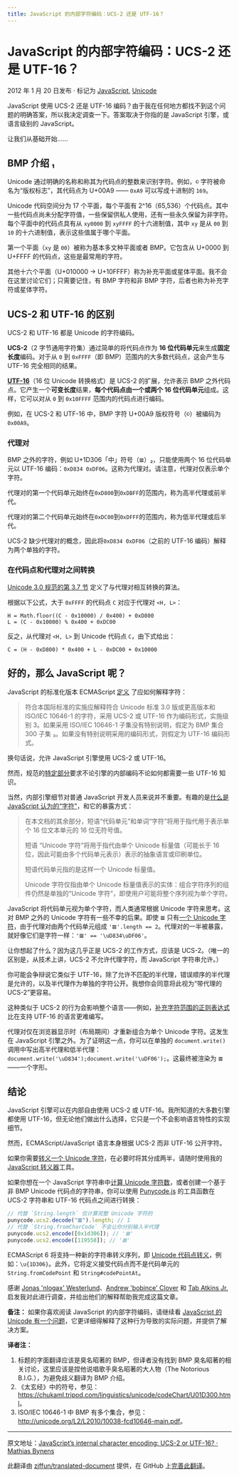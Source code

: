 ```yaml
---
title: JavaScript 的内部字符编码：UCS-2 还是 UTF-16？
---
```


# JavaScript 的内部字符编码：UCS-2 还是 UTF-16？

2012 年 1 月 20 日发布 · 标记为 [JavaScript](https://mathiasbynens.be/notes#javascript), [Unicode](https://mathiasbynens.be/notes#unicode)

JavaScript 使用 UCS-2 还是 UTF-16 编码？由于我在任何地方都找不到这个问题的明确答案，所以我决定调查一下。答案取决于你指的是 JavaScript 引擎，或语言级别的 JavaScript。

让我们从基础开始……

## BMP 介绍 ₁

Unicode 通过明确的名称和称其为代码点的整数来识别字符。例如，`©` 字符被命名为“版权标志”，其代码点为 U+00A9 —— `0xA9` 可以写成十进制的 `169`。

Unicode 代码空间分为 17 个平面，每个平面有 2^16（65,536）个代码点。其中一些代码点尚未分配字符值，一些保留供私人使用，还有一些永久保留为非字符。每个平面中的代码点具有从 `xy0000` 到 `xyFFFF` 的十六进制值，其中 `xy` 是从 `00` 到 `10` 的十六进制值，表示这些值属于哪个平面。

第一个平面（`xy` 是 `00`）被称为基本多文种平面或者 BMP。它包含从 U+0000 到 U+FFFF 的代码点，这些是最常用的字符。

其他十六个平面（U+010000 → U+10FFFF）称为补充平面或星体平面。我不会在这里讨论它们；只需要记住，有 BMP 字符和非 BMP 字符，后者也称为补充字符或星体字符。

## UCS-2 和 UTF-16 的区别

UCS-2 和 UTF-16 都是 Unicode 的字符编码。

**UCS-2**（2 字节通用字符集）通过简单的将代码点作为 **16 位代码单元**来生成**固定长度**编码。对于从 `0` 到 `0xFFFF`（即 BMP）范围内的大多数代码点，这会产生与 UTF-16 完全相同的结果。

[**UTF-16**](https://tools.ietf.org/html/rfc2781)（16 位 Unicode 转换格式）是 UCS-2 的扩展，允许表示 BMP 之外代码点。它产生一个**可变长度**结果，**每个代码点由一个或两个 16 位代码单元**组成。这样，它可以对从 `0` 到 `0x10FFFF` 范围内的代码点进行编码。

例如，在 UCS-2 和 UTF-16 中，BMP 字符 U+00A9 版权符号（`©`）被编码为 `0x00A9`。

### 代理对

BMP 之外的字符，例如 U+1D306「中」符号（`𝌆`）₂，只能使用两个 16 位代码单元以 UTF-16 编码：`0xD834 0xDF06`。这称为代理对。请注意，代理对仅表示单个字符。

代理对的第一个代码单元始终在`0xD800`到`0xDBFF`的范围内，称为高半代理或前半代。

代理对的第二个代码单元始终在`0xDC00`到`0xDFFF`的范围内，称为低半代理或后半代。

UCS-2 缺少代理对的概念，因此将`0xD834 0xDF06`（之前的 UTF-16 编码）解释为两个单独的字符。

### 在代码点和代理对之间转换

[Unicode 3.0 规范的第 3.7 节](http://unicode.org/versions/Unicode3.0.0/ch03.pdf) 定义了与代理对相互转换的算法。

根据以下公式，大于 `0xFFFF` 的代码点 `C` 对应于代理对 `<H, L>`：

```
H = Math.floor((C - 0x10000) / 0x400) + 0xD800
L = (C - 0x10000) % 0x400 + 0xDC00
```

反之，从代理对 `<H, L>` 到 Unicode 代码点 `C`，由下式给出：

```
C = (H - 0xD800) * 0x400 + L - 0xDC00 + 0x10000
```

## 好的，那么 JavaScript 呢？

JavaScript 的标准化版本 ECMAScript [定义](http://es5.github.io/x2.html#x2) 了应如何解释字符：

> 符合本国际标准的实施应解释符合 Unicode 标准 3.0 版或更高版本和 ISO/IEC 10646-1 的字符，采用 UCS-2 或 UTF-16 作为编码形式，实施级别 3。如果采用 ISO/IEC 10646-1 子集没有特别说明，假定为 BMP 集合 300 子集 ₃。如果没有特别说明采用的编码形式，则假定为 UTF-16 编码形式。

换句话说，允许 JavaScript 引擎使用 UCS-2 或 UTF-16。

然而，规范的[特定部分](http://es5.github.io/x15.1.html#x15.1.3)要求不论引擎的内部编码不论如何都需要一些 UTF-16 知识。

当然，内部引擎细节对普通 JavaScript 开发人员来说并不重要。有趣的是[什么是 JavaScript 认为的“字符”](http://es5.github.io/x6.html#x6)，和它的暴露方式：

> 在本文档的其余部分，短语“代码单元”和单词“字符”将用于指代用于表示单个 16 位文本单元的 16 位无符号值。
>
> 短语 “Unicode 字符”将用于指代由单个 Unicode 标量值（可能长于 16 位，因此可能由多个代码单元表示）表示的抽象语言或印刷单位。
>
> 短语代码单元指的是这样一个 Unicode 标量值。
>
> Unicode 字符仅指由单个 Unicode 标量值表示的实体：组合字符序列的组件仍然是单独的“Unicode 字符”，即使用户可能将整个序列视为单个字符。

JavaScript 将代码单元视为单个字符，而人类通常根据 Unicode 字符来思考。这对 BMP 之外的 Unicode 字符有一些不幸的后果。即使 `𝌆` 只有[一个 Unicode 字符](https://codepoints.net/U+1D306)，由于代理对由两个代码单元组成 `'𝌆'.length == 2`。代理对的一半被暴露，就好像它们是字符一样：`'𝌆' == '\uD834\uDF06'`。

让你想起了什么？因为这几乎正是 UCS-2 的工作方式，应该是 UCS-2。（唯一的区别是，从技术上讲，UCS-2 不允许代理字符，而 JavaScript 字符串允许。）

你可能会争辩说它类似于 UTF-16，除了允许不匹配的半代理，错误顺序的半代理是允许的，以及半代理作为单独的字符公开。我想你会同意将此视为“带代理的 UCS-2”更容易。

这种类似于 UCS-2 的行为会影响整个语言——例如，[补充字符范围的正则表达式](https://mathiasbynens.be/notes/javascript-unicode#astral-ranges) 比在支持 UTF-16 的语言更难编写。

代理对仅在浏览器显示时（布局期间）才重新组合为单个 Unicode 字符。这发生在 JavaScript 引擎之外。为了证明这一点，你可以在单独的 `document.write()` 调用中写出高半代理和低半代理：`document.write('\uD834');document.write('\uDF06');`。这最终被渲染为 `𝌆` ——一个字形。

## 结论

JavaScript 引擎可以在内部自由使用 UCS-2 或 UTF-16。我所知道的大多数引擎都使用 UTF-16，但无论他们做出什么选择，它只是一个不会影响语言特性的实现细节。

然而，ECMAScript/JavaScript 语言本身根据 UCS-2 而非 UTF-16 公开字符。

如果你需要[转义一个 Unicode 字符](https://mathiasbynens.be/notes/javascript-escapes)，在必要时将其分成两半，请随时使用我的 [JavaScript 转义器](https://mothereff.in/js-escapes#1%F0%9D%8C%86)工具。

如果你想在一个 JavaScript 字符串中[计算 Unicode 字符数](https://mothereff.in/byte-counter#%F0%9D%8C%86)，或者创建一个基于非 BMP Unicode 代码点的字符串，你可以使用 [Punycode.js](https://mths.be/punycode) 的工具函数在 UCS-2 字符串和 UTF-16 代码点之间进行转换：

```javascript
// 代替 `String.length` 仅计算完整 Unicode 字符的
punycode.ucs2.decode("𝌆").length; // 1
// 代替 `String.fromCharCode` 不会让你分别输入半代理
punycode.ucs2.encode([0x1d306]); // '𝌆'
punycode.ucs2.encode([119558]); // '𝌆'
```

ECMAScript 6 将支持一种新的字符串转义序列，即 [Unicode 代码点转义](https://mathiasbynens.be/notes/javascript-escapes#unicode-code-point)，例如：`\u{1D306}`。此外，它将定义接受代码点而不是代码单元的 `String.fromCodePoint` 和 `String#codePointAt`。

感谢 [Jonas 'nlogax' Westerlund](http://jonaswesterlund.se/)、[Andrew 'bobince' Clover](http://www.doxdesk.com/) 和 [Tab Atkins Jr.](http://www.xanthir.com/) 启发我对此进行调查，并给出他们的解释帮助我完成这篇文章。

**备注：** 如果你喜欢阅读 JavaScript 的内部字符编码，请继续看 [JavaScript 的 Unicode 有一个问题](https://mathiasbynens.be/notes/javascript-unicode)，它更详细得解释了这种行为导致的实际问题，并提供了解决方案。

**译者注：**

1. 标题的字面翻译应该是臭名昭著的 BMP，但译者没有找到 BMP 臭名昭著的相关讨论，这里应该是捏他说唱歌手臭名昭著的大人物（The Notorious B.I.G.），为避免歧义翻译为 BMP 介绍。
2. 《太玄经》中的符号，参见：<https://chukaml.tripod.com/linguistics/unicode/codeChart/U01D300.html>。
3. ISO/IEC 10646-1 中 BMP 有多个集合，参见：<http://unicode.org/L2/L2010/10038-fcd10646-main.pdf>。

---

原文地址：[JavaScript’s internal character encoding: UCS-2 or UTF-16? · Mathias Bynens](https://mathiasbynens.be/notes/javascript-encoding)

此翻译由 [zjffun/translated-document](https://github.com/zjffun/translated-document) 提供，在 GitHub 上[完善此翻译](https://github.com/zjffun/translated-document/edit/main/files/zh-cn/mathiasbynens.be/javascript-encoding.md)。
